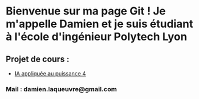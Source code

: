<h1>Bienvenue sur ma page Git ! Je m'appelle Damien et je suis étudiant à l'école d'ingénieur Polytech Lyon</h1>
<h2>Projet de cours : </h2>
<ul> 
  <li> <a href="https://github.com/Damidas0/-2022-Cours-MCTS-Minmax-appliqu-au-puissance-4">IA appliquée au puissance 4</a> </li>
</ul>

<h3> Mail : damien.laqueuvre@gmail.com <h3>


